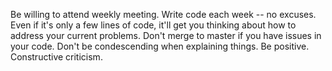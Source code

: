 Be willing to attend weekly meeting. Write code each week -- no excuses. Even if it's only a few lines of code, it'll get you thinking about how to address your current problems. Don't merge to master if you have issues in your code. Don't be condescending when explaining things. Be positive. Constructive criticism.